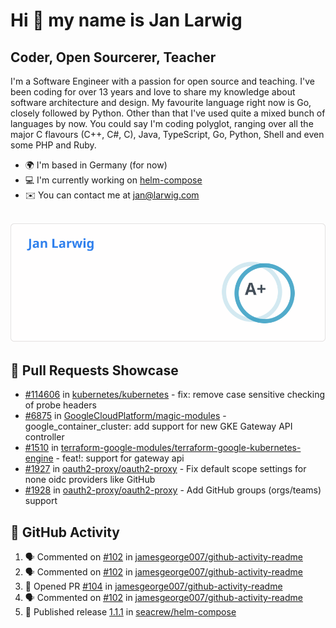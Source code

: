 # Hi 👋 my name is Jan Larwig

## Coder, Open Sourcerer, Teacher

I'm a Software Engineer with a passion for open source and teaching. I've been coding for over 13 years and love to share my knowledge about software architecture and design. My favourite language right now is Go, closely followed by Python. Other than that I've used quite a mixed bunch of languages by now. You could say I'm coding polyglot, ranging over all the major C flavours (C++, C#, C), Java, TypeScript, Go, Python, Shell and even some PHP and Ruby.

- 🌍 I'm based in Germany (for now)
- 💻 I'm currently working on [helm-compose](https://seacrew.github.io/helm-compose/)
- ✉️ You can contact me at [jan@larwig.com](mailto:jan@larwig.com)

<br>

<a href="https://github.com/anuraghazra/github-readme-stats">
  <picture>
    <source
      srcset="https://raw.githubusercontent.com/tuunit/tuunit/main/general_dark.svg" 
      media="(prefers-color-scheme: dark)" 
    />
    <source
      srcset="https://raw.githubusercontent.com/tuunit/tuunit/main/general_light.svg" 
      media="(prefers-color-scheme: light), (prefers-color-scheme: no-preference)" 
    />
    <img src="https://raw.githubusercontent.com/tuunit/tuunit/main/general_light.svg" />
  </picture>
</a>

## 🔧 Pull Requests Showcase

- [#114606](https://github.com/kubernetes/kubernetes/issues/114606) in [kubernetes/kubernetes](https://github.com/kubernetes/kubernetes) - fix: remove case sensitive checking of probe headers
- [#6875](https://github.com/GoogleCloudPlatform/magic-modules/pull/6875) in [GoogleCloudPlatform/magic-modules](https://github.com/GoogleCloudPlatform/magic-modules) - google_container_cluster: add support for new GKE Gateway API controller
- [#1510](https://github.com/terraform-google-modules/terraform-google-kubernetes-engine/pull/1510) in [terraform-google-modules/terraform-google-kubernetes-engine](https://github.com/terraform-google-modules/terraform-google-kubernetes-engine) - feat!: support for gateway api
- [#1927](https://github.com/oauth2-proxy/oauth2-proxy/issues/1927) in [oauth2-proxy/oauth2-proxy](https://github.com/oauth2-proxy/oauth2-proxy) - Fix default scope settings for none oidc providers like GitHub
- [#1928](https://github.com/oauth2-proxy/oauth2-proxy/issues/1928) in [oauth2-proxy/oauth2-proxy](https://github.com/oauth2-proxy/oauth2-proxy) - Add GitHub groups (orgs/teams) support

## 🔔 GitHub Activity

<!--START_SECTION:activity-->
1. 🗣 Commented on [#102](https://github.com/jamesgeorge007/github-activity-readme/pull/102#issuecomment-1619054285) in [jamesgeorge007/github-activity-readme](https://github.com/jamesgeorge007/github-activity-readme)
2. 🗣 Commented on [#102](https://github.com/jamesgeorge007/github-activity-readme/pull/102#issuecomment-1619053900) in [jamesgeorge007/github-activity-readme](https://github.com/jamesgeorge007/github-activity-readme)
3. 💪 Opened PR [#104](https://github.com/jamesgeorge007/github-activity-readme/pull/104) in [jamesgeorge007/github-activity-readme](https://github.com/jamesgeorge007/github-activity-readme)
4. 🗣 Commented on [#102](https://github.com/jamesgeorge007/github-activity-readme/pull/102#issuecomment-1613570844) in [jamesgeorge007/github-activity-readme](https://github.com/jamesgeorge007/github-activity-readme)
5. 🚀 Published release [1.1.1](https://github.com/seacrew/helm-compose/releases/tag/1.1.1) in [seacrew/helm-compose](https://github.com/seacrew/helm-compose)
<!--END_SECTION:activity-->
